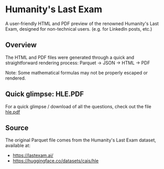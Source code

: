# Humanity's Last Exam

A user-friendly HTML and PDF preview of the renowned Humanity's Last Exam, designed for non-technical users.
(e.g. for LinkedIn posts, etc.)

## Overview

The HTML and PDF files were generated through a quick and straightforward rendering process:
Parquet → JSON → HTML → PDF

Note: Some mathematical formulas may not be properly escaped or rendered.

## Quick glimpse: HLE.PDF

For a quick glimpse / download of all the questions, check out the file [hle.pdf](hle.pdf)

## Source

The original Parquet file comes from the Humanity's Last Exam dataset, available at:

- https://lastexam.ai/
- https://huggingface.co/datasets/cais/hle
